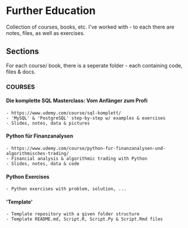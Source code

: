 # Further Education
Collection of courses, books, etc. I've worked with - to each there are notes, files, as well as exercises.    

## Sections
For each course/ book, there is a seperate folder - each containing code, files & docs.     

### COURSES
#### Die komplette SQL Masterclass: Vom Anfänger zum Profi
	- https://www.udemy.com/course/sql-komplett/
	- 'MySQL' & 'PostgreSQL' step-by-step w/ examples & exercises
	- Slides, notes, data & pictures   

#### Python für Finanzanalysen
	- https://www.udemy.com/course/python-fur-finanzanalysen-und-algorithmisches-trading/
	- Financial analysis & algorithmic trading with Python
	- Slides, notes, data & code

#### Python Exercises
	- Python exercises with problem, solution, ...

#### 'Template'
	- Template repository with a given folder structure   
	- Template README.md, Script.R, Script.Py & Script.Rmd files
